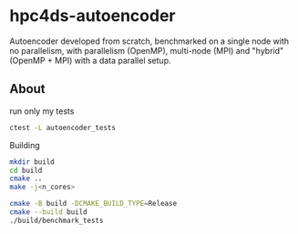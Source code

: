 # hpc4ds-autoencoder

Autoencoder developed from scratch, benchmarked on a single node with no parallelism, with parallelism (OpenMP), multi-node (MPI) and "hybrid" (OpenMP + MPI) with a data parallel setup.

## About

run only my tests

```bash
ctest -L autoencoder_tests
```

<!-- TODO: or with prefix: `autoencoder_`:
```bash
ctest -R "^autoencoder_"
``` -->

Building

```bash
mkdir build
cd build
cmake ..
make -j<n_cores>
```

```bash
cmake -B build -DCMAKE_BUILD_TYPE=Release
cmake --build build
./build/benchmark_tests
```
